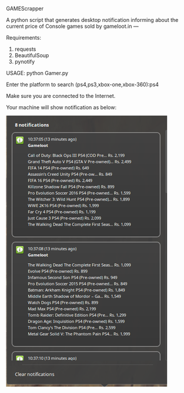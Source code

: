 GAMEScrapper

A python script that generates desktop notification informing about the current price of Console games sold by gameloot.in —

Requirements: 
1. requests 
2. BeautifulSoup 
3. pynotify

USAGE: python Gamer.py

Enter the platform to search (ps4,ps3,xbox-one,xbox-360):ps4


Make sure you are connected to the Internet.

Your machine will show notification as below:

![ScreenShot](https://github.com/akashwar/Gamescrapper/blob/master/notif.png)
